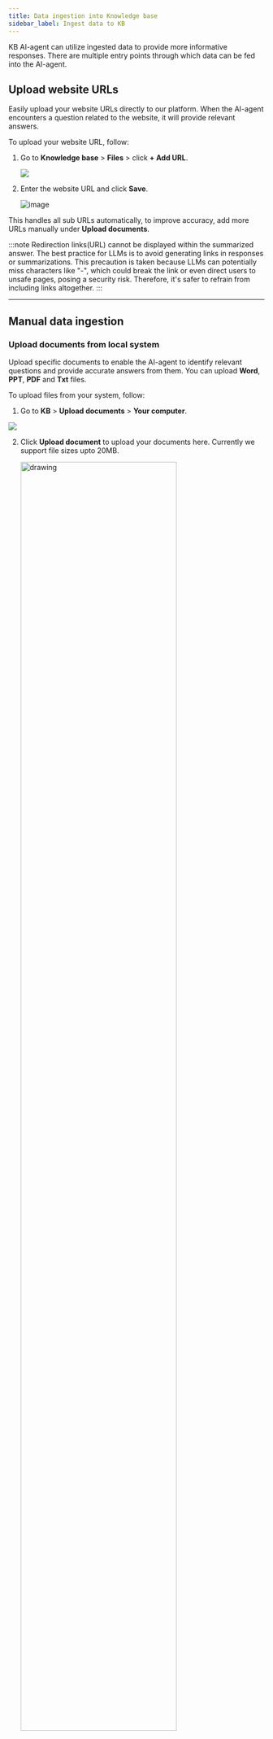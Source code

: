 ```yaml
---
title: Data ingestion into Knowledge base
sidebar_label: Ingest data to KB
---
```


KB AI-agent can utilize ingested data to provide more informative responses. There are multiple entry points through which data can be fed into the AI-agent.


## Upload website URLs

Easily upload your website URLs directly to our platform. When the AI-agent encounters a question related to the website, it will provide relevant answers.

To upload your website URL, follow:

1. Go to **Knowledge base** > **Files** > click **+ Add URL**.
    
    ![](https://i.imgur.com/TGDsX7Q.png)

2. Enter the website URL and click **Save**.

    ![image](https://i.imgur.com/ghqSJ32.png)

This handles all sub URLs automatically, to improve accuracy, add more URLs manually under **Upload documents**. 


:::note
Redirection links(URL) cannot be displayed within the summarized answer. 
The best practice for LLMs is to avoid generating links in responses or summarizations. This precaution is taken because LLMs can potentially miss characters like "-", which could break the link or even direct users to unsafe pages, posing a security risk. Therefore, it's safer to refrain from including links altogether.
:::


------

## Manual data ingestion 

### Upload documents from local system

Upload specific documents to enable the AI-agent to identify relevant questions and provide accurate answers from them. You can upload **Word**, **PPT**, **PDF** and **Txt** files.

To upload files from your system, follow:

1. Go to **KB** > **Upload documents** > **Your computer**.

 ![](https://imgur.com/XE1XImg.png)

2. Click **Upload document** to upload your documents here. Currently we support file sizes upto 20MB.

    <img src="https://i.imgur.com/PZmgkA6.png" alt="drawing" width="80%"/>

3. Enable **Generate Q&A** to let the AI-agent to respond to users questions with answers that resemble human-like responses.
4. Enable **Enable table parsing** to allow the AI-agent to extract structured data from tables in a document or a webpage.
5. Choose the langauge of the uploaded file and click **Add**.

:::note
- Our team is still in process of fine tuning the feature so while uploading the files, it's preferable to have data in the form of bullet points or paragraphs rather than tables.
- When docs are in indexing/pending state, you have to wait in queue. Ensure you dont enable table parsing or QnA generation when you index.
- If the PDFs belong to any language other than English, the end results might not be perfect. Please post your concerns on [community.yellow.ai](https://community.yellow.ai/) , our product experts will help you.
:::

### Add acronyms 

You can boost AI-agent understanding and search accuracy via Acronyms.

In the **Acronym** section, you can enter common phrases for specific terms. This helps the AI-agent understand and fetch accurate results from the documentation, even when users use abbreviations. For example, users might use **WA** for **WhatsApp**. If you add this acronym the AI-agent can understand it as **WhatsApp** whenever a user uses it. 

To add acronyms, follow:

1. Go to **Knowledge base** > **Files** >  **Manage acronyms**.

    ![](https://i.imgur.com/r0X2NZJ.png)

2. Click **Add new acronym** > **+ Acronym name**, enter the name of the specific term and in **Acronyms** enter the commonly used utterances for that term.

   <img src="https://i.imgur.com/eZuSYgD.png" alt="drawing" width="50%"/>

3. Click **Add list item**. 
4. You can edit the entered acronyms by selecting and deleting them or by clicking on the three dots on the right side for further modifications.

    ![image](https://imgur.com/4ObT0kh.png)


### Upload specific URLs/subdomain URLs

You can provide info to users from a specific URL/sub-URLs, this enhances the response accuracy. To add multiple URLs, follow: 

1. Go to **Knowledge base** > **Files** > **Upload documents** > **Upload URL**.

    ![](https://i.imgur.com/qrA5Y7G.png)

2. Enter the URL and click **Upload**. To add furthermore URLs, click **Add another URL**.

    <img src="https://i.imgur.com/HNxQ58E.png" alt="drawing" width="60%"/>
   
----

## Upload documents via. third-party applications

You can upload documents/folders from third-party applications (such as **AWS S3** and **Sharepoint**). 

> These documents are fetched one time from the integrations and are not auto-synced frequently. 

### AWS S3 integration

To upload folders/files from AWS S3 to cloud platform, follow:

1. Go to **Knowledge base** > **Files** > **Upload documents** > **AWS S3**.

    ![](https://i.imgur.com/FD12kKp.png)

2. Fill in the fields and click **Sync folders** select the folder from the chosen bucket to sync with.

    ![](https://i.imgur.com/qvdNJSB.png)

3. Click **Upload**.
 
### Sharepoint integration

To upload folders/files from Sharepoint to cloud platform, follow:

1. Go to **Knowledge base** > **Files** > **Upload documents** > **Sharepoint**.

    ![](https://i.imgur.com/5FA02FR.png)

2. Fill in the fields and select the folder from the chosen bucket to sync with.

    ![](https://i.imgur.com/jX6iB57.png)

3. Click **Upload**.


---

## Additional options for uploaded documents 

For each uploaded document, you have the following customization options:

- **Edit tags**: Add tags for identification and categorization of specific documents.
- **Edit properties**:
    - **File name**: Modify the file name as needed.
    - **Redirection URL**: When activated, redirects to a designated URL while simultaneously displaying the search results from the doc-cog.
    > Tags and properties are particularly useful when utilizing the Document Search Node > Metadata filters.
- **Preview**: View the document, providing options to explore the uploaded content.
    - **Generate QnA**: Click to generate Q&A, acting similarly to FAQs. You can access this in **Train** > **Documents** > **QnA Extract**.
- **Delete**: Remove the document.

   ![](https://i.imgur.com/PbQoEsV.png)


----

## Search and filter uploaded documents 

When you have uploaded multiple documents and you quickly want to find it and make some change, you can use **search** option by typing the file name. 
    ![image](https://imgur.com/OvKdNoU.png)

You can locate the uploaded documents based on the following parameters using **Filters**:

1. Click **Filters** and fill in the following fields.
    * **File name:** Type the name of the file
    * **Source:** Select the source from which the file was uploaded to the platform
    * **Status:** Select the status of the uploaded file
    * **Tags:** Type the added tags

2. Click **Apply filter**.

    ![](https://i.imgur.com/XAZdX52.png)

